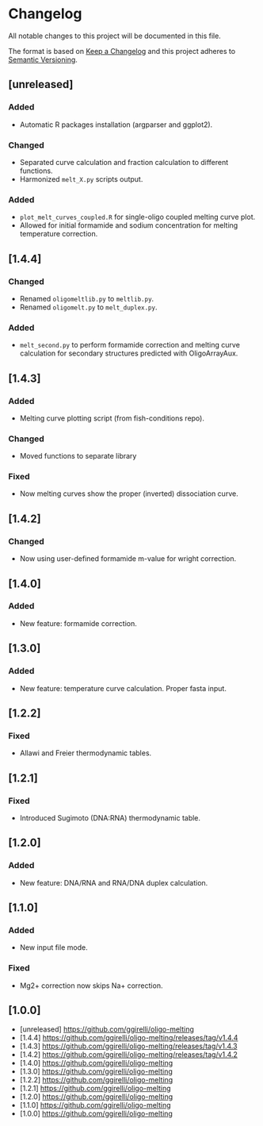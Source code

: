 # Changelog
All notable changes to this project will be documented in this file.

The format is based on [Keep a Changelog](http://keepachangelog.com/en/1.0.0/)
and this project adheres to [Semantic Versioning](http://semver.org/spec/v2.0.0.html).

## [unreleased]
### Added
- Automatic R packages installation (argparser and ggplot2).

### Changed
- Separated curve calculation and fraction calculation to different functions.
- Harmonized `melt_X.py` scripts output.

### Added
- `plot_melt_curves_coupled.R` for single-oligo coupled melting curve plot.
- Allowed for initial formamide and sodium concentration for melting temperature correction.

## [1.4.4]
### Changed
- Renamed `oligomeltlib.py` to `meltlib.py`.
- Renamed `oligomelt.py` to `melt_duplex.py`.

### Added
- `melt_second.py` to perform formamide correction and melting curve calculation for secondary structures predicted with OligoArrayAux.

## [1.4.3]
### Added
- Melting curve plotting script (from fish-conditions repo).

### Changed
- Moved functions to separate library

### Fixed
- Now melting curves show the proper (inverted) dissociation curve.

## [1.4.2]
### Changed
- Now using user-defined formamide m-value for wright correction.

## [1.4.0]
### Added
- New feature: formamide correction.

## [1.3.0]
### Added
- New feature: temperature curve calculation. Proper fasta input.

## [1.2.2]
### Fixed
- Allawi and Freier thermodynamic tables.

## [1.2.1]
### Fixed
- Introduced Sugimoto (DNA:RNA) thermodynamic table.

## [1.2.0]
### Added
- New feature: DNA/RNA and RNA/DNA duplex calculation.

## [1.1.0]
### Added
- New input file mode.

### Fixed
- Mg2+ correction now skips Na+ correction.

## [1.0.0]

* [unreleased] https://github.com/ggirelli/oligo-melting
* [1.4.4] https://github.com/ggirelli/oligo-melting/releases/tag/v1.4.4
* [1.4.3] https://github.com/ggirelli/oligo-melting/releases/tag/v1.4.3
* [1.4.2] https://github.com/ggirelli/oligo-melting/releases/tag/v1.4.2
* [1.4.0] https://github.com/ggirelli/oligo-melting
* [1.3.0] https://github.com/ggirelli/oligo-melting
* [1.2.2] https://github.com/ggirelli/oligo-melting
* [1.2.1] https://github.com/ggirelli/oligo-melting
* [1.2.0] https://github.com/ggirelli/oligo-melting
* [1.1.0] https://github.com/ggirelli/oligo-melting
* [1.0.0] https://github.com/ggirelli/oligo-melting
